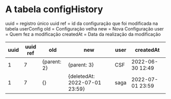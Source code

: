 # A tabela configHistory

uuid = registro único 
uuid ref = id da configuração que foi modificada na tabela userConfig
old = Configuração velha
new = Nova Configuração
user = Quem fez a modificação
createdAt = Data da realização da modificação

uuid | uuid ref | old | new | user | createdAt
--- | --- | --- | --- | --- | ---
1 | 7 | {parent: 2} | {parent: 3} | CSF | 2022-06-30 12:49
1 | 7 | {} | {deletedAt: 2022-07-01 23:59} | saga | 2022-07-01 23:59


